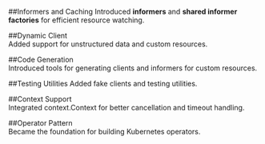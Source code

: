 ##Informers and Caching	
Introduced **informers** and **shared informer factories** for efficient resource watching.

##Dynamic Client	
Added support for unstructured data and custom resources.

##Code Generation	
Introduced tools for generating clients and informers for custom resources.

##Testing Utilities	
Added fake clients and testing utilities.

##Context Support	
Integrated context.Context for better cancellation and timeout handling.

##Operator Pattern	
Became the foundation for building Kubernetes operators.

